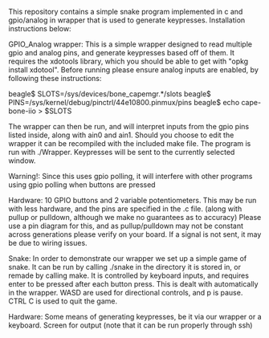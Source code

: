 This repository contains a simple snake program implemented in c and gpio/analog in wrapper that is used to 
generate keypresses. Installation instructions below:

GPIO_Analog wrapper: This is a simple wrapper designed to read multiple gpio and analog pins, and generate keypresses
based off of them. It requires the xdotools library, which you should be able to get with "opkg install xdotool".
Before running please ensure analog inputs are enabled, by following these instructions:

beagle$ SLOTS=/sys/devices/bone_capemgr.*/slots beagle$
PINS=/sys/kernel/debug/pinctrl/44e10800.pinmux/pins
beagle$ echo cape-bone-iio > $SLOTS

The wrapper can then be run, and will interpret inputs from the gpio pins listed inside, along with ain0 and ain1.
Should you choose to edit the wrapper it can be recompiled with the included make file. The program is run with 
./Wrapper. Keypresses will be sent to the currently selected window.

Warning!: Since this uses gpio polling, it will interfere with other programs using gpio polling when buttons are pressed

Hardware: 10 GPIO buttons and 2 variable potentiometers. This may be run with less hardware, and the pins are specified in the .c file. (along with pullup or pulldown, although we make no guarantees as to accuracy)
Please use a pin diagram for this, and as pullup/pulldown may not be constant across generations please verify on your board.
If a signal is not sent, it may be due to wiring issues. 


Snake: In order to demonstrate our wrapper we set up a simple game of snake. It can be run by calling ./snake in the directory it is stored in, or remade by calling make. It is controlled by keyboard inputs, and requires enter to be pressed after each button press. This is dealt with automatically in the wrapper. WASD are used for directional controls, and p is pause. CTRL C is used to quit the game.

Hardware: Some means of generating keypresses, be it via our wrapper or a keyboard. Screen for output (note that it can be run properly through ssh) 
